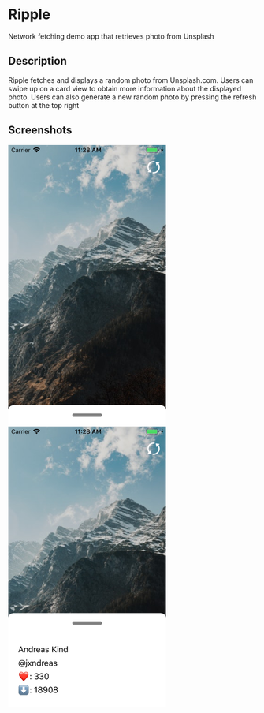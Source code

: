 # Ripple
Network fetching demo app that retrieves photo from Unsplash

## Description
Ripple fetches and displays a random photo from Unsplash.com. Users can swipe up on a card view to obtain more information about the displayed photo.
Users can also generate a new random photo by pressing the refresh button at the top right

## Screenshots


<img src="https://github.com/dumlaoj/Ripple/blob/master/Ripple%20Screenshots/Ripple-Screenshot.png" width="320" height="568">
<img src="https://github.com/dumlaoj/Ripple/blob/master/Ripple%20Screenshots/Ripple-Screenshot2.png" width="320" height="568">


